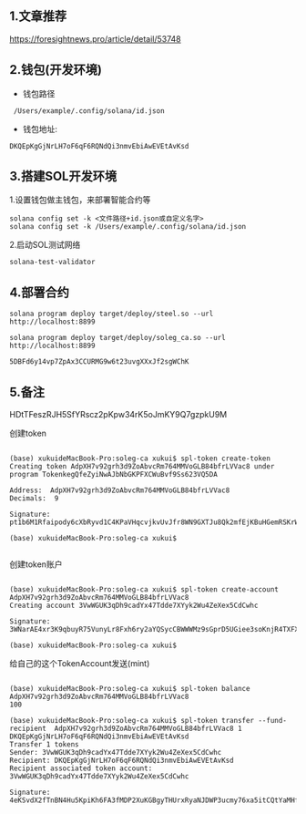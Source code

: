 ## 1.文章推荐
https://foresightnews.pro/article/detail/53748

## 2.钱包(开发环境)
- 钱包路径
```
 /Users/example/.config/solana/id.json  
```

- 钱包地址:
```shell
DKQEpKgGjNrLH7oF6qF6RQNdQi3nmvEbiAwEVEtAvKsd  
```

## 3.搭建SOL开发环境

1.设置钱包做主钱包，来部署智能合约等

```shell
solana config set -k <文件路径+id.json或自定义名字>
solana config set -k /Users/example/.config/solana/id.json
```

2.启动SOL测试网络
```shell
solana-test-validator
```

## 4.部署合约

```shell
solana program deploy target/deploy/steel.so --url http://localhost:8899

solana program deploy target/deploy/soleg_ca.so --url http://localhost:8899

5DBFd6y14vp7ZpAx3CCURMG9w6t23uvgXXxJf2sgWChK
```

## 5.备注

HDtTFeszRJH5SfYRscz2pKpw34rK5oJmKY9Q7gzpkU9M

创建token

```shell

(base) xukuideMacBook-Pro:soleg-ca xukui$ spl-token create-token
Creating token AdpXH7v92grh3d9ZoAbvcRm764MMVoGLB84bfrLVVac8 under program TokenkegQfeZyiNwAJbNbGKPFXCWuBvf9Ss623VQ5DA

Address:  AdpXH7v92grh3d9ZoAbvcRm764MMVoGLB84bfrLVVac8
Decimals:  9

Signature: pt1b6M1Rfaipody6cXbRyvd1C4KPaVHqcvjkvUvJfr8WN9GXTJu8Qk2mfEjKBuHGemRSKrWoez6maz13Tc2T1Vp

(base) xukuideMacBook-Pro:soleg-ca xukui$ 


```
创建token账户

```angular2html

(base) xukuideMacBook-Pro:soleg-ca xukui$ spl-token create-account AdpXH7v92grh3d9ZoAbvcRm764MMVoGLB84bfrLVVac8
Creating account 3VwWGUK3qDh9cadYx47Tdde7XYyk2Wu4ZeXex5CdCwhc

Signature: 3WNarAE4xr3K9qbuyR75VunyLr8Fxh6ry2aYQSycCBWWWMz9sGprD5UGiee3soKnjR4TXFXU6gUGHPET92B4psqW

(base) xukuideMacBook-Pro:soleg-ca xukui$

```

给自己的这个TokenAccount发送(mint)

```angular2html

(base) xukuideMacBook-Pro:soleg-ca xukui$ spl-token balance AdpXH7v92grh3d9ZoAbvcRm764MMVoGLB84bfrLVVac8
100

```

```angular2html
(base) xukuideMacBook-Pro:soleg-ca xukui$ spl-token transfer --fund-recipient  AdpXH7v92grh3d9ZoAbvcRm764MMVoGLB84bfrLVVac8 1 DKQEpKgGjNrLH7oF6qF6RQNdQi3nmvEbiAwEVEtAvKsd
Transfer 1 tokens
Sender: 3VwWGUK3qDh9cadYx47Tdde7XYyk2Wu4ZeXex5CdCwhc
Recipient: DKQEpKgGjNrLH7oF6qF6RQNdQi3nmvEbiAwEVEtAvKsd
Recipient associated token account: 3VwWGUK3qDh9cadYx47Tdde7XYyk2Wu4ZeXex5CdCwhc

Signature: 4eKSvdX2fTnBN4Hu5KpiKh6FA3fMDP2XuKGBgyTHUrxRyaNJDWP3ucmy76xa5itCQtYaMHfTDmtxWr5AK71BF9MC
```
